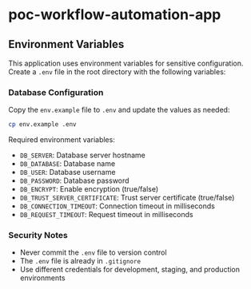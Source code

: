 # poc-workflow-automation-app

## Environment Variables

This application uses environment variables for sensitive configuration. Create a `.env` file in the root directory with the following variables:

### Database Configuration

Copy the `env.example` file to `.env` and update the values as needed:

```bash
cp env.example .env
```

Required environment variables:

- `DB_SERVER`: Database server hostname
- `DB_DATABASE`: Database name
- `DB_USER`: Database username
- `DB_PASSWORD`: Database password
- `DB_ENCRYPT`: Enable encryption (true/false)
- `DB_TRUST_SERVER_CERTIFICATE`: Trust server certificate (true/false)
- `DB_CONNECTION_TIMEOUT`: Connection timeout in milliseconds
- `DB_REQUEST_TIMEOUT`: Request timeout in milliseconds

### Security Notes

- Never commit the `.env` file to version control
- The `.env` file is already in `.gitignore`
- Use different credentials for development, staging, and production environments